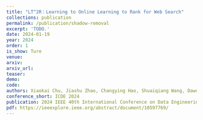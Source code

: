 ```yaml
---    
title: "LT^2R：Learning to Online Learning to Rank for Web Search"
collections: publication
permalink: /publication/shadow-removal
excerpt: 'TODO.'
date: 2024-01-19
year: 2024
order: 1
is_show: Ture
venue: 
arxiv: 
arxiv_url: 
teaser: 
demo: 
code: 
authors: Xiaokai Chu, Jiashu Zhao, Changying Hao, Shuaiqiang Wang, Dawei Yin, <strong>Lixin Zou*</strong>, Chenliang Li (*Corresponding Author)
conference_short: ICDE 2024
publication: 2024 IEEE 40th International Conference on Data Engineering (ICDE). <strong>(CCF-A)</strong>
pdf: https://ieeexplore.ieee.org/abstract/document/10597769/
---
```



